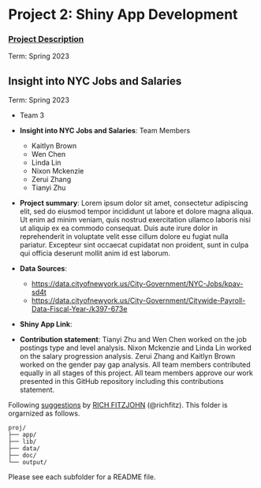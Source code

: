 # Project 2: Shiny App Development

### [Project Description](doc/project2_desc.md)

Term: Spring 2023

## Insight into NYC Jobs and Salaries
Term: Spring 2023

+ Team 3
+ **Insight into NYC Jobs and Salaries**: Team Members
	+ Kaitlyn Brown
	+ Wen Chen
	+ Linda Lin
	+ Nixon Mckenzie
	+ Zerui Zhang
	+ Tianyi Zhu

+ **Project summary**: Lorem ipsum dolor sit amet, consectetur adipiscing elit, sed do eiusmod tempor incididunt ut labore et dolore magna aliqua. Ut enim ad minim veniam, quis nostrud exercitation ullamco laboris nisi ut aliquip ex ea commodo consequat. Duis aute irure dolor in reprehenderit in voluptate velit esse cillum dolore eu fugiat nulla pariatur. Excepteur sint occaecat cupidatat non proident, sunt in culpa qui officia deserunt mollit anim id est laborum.

+ **Data Sources**:
	+ https://data.cityofnewyork.us/City-Government/NYC-Jobs/kpav-sd4t
	+ https://data.cityofnewyork.us/City-Government/Citywide-Payroll-Data-Fiscal-Year-/k397-673e

+ **Shiny App Link**:

+ **Contribution statement**: Tianyi Zhu and Wen Chen worked on the job postings type and level analysis. Nixon Mckenzie and Linda Lin worked on the salary progression analysis. Zerui Zhang and Kaitlyn Brown worked on the gender pay gap analysis. All team members contributed equally in all stages of this project. All team members approve our work presented in this GitHub repository including this contributions statement. 

Following [suggestions](http://nicercode.github.io/blog/2013-04-05-projects/) by [RICH FITZJOHN](http://nicercode.github.io/about/#Team) (@richfitz). This folder is orgarnized as follows.

```
proj/
├── app/
├── lib/
├── data/
├── doc/
└── output/
```

Please see each subfolder for a README file.

